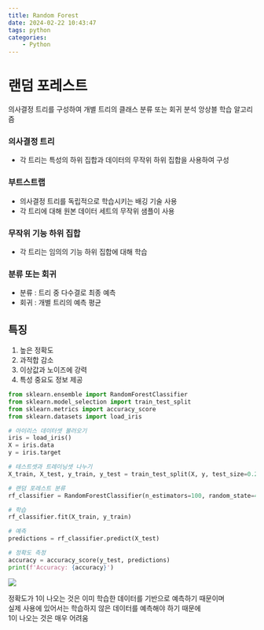 ```yaml
---
title: Random Forest
date: 2024-02-22 10:43:47
tags: python
categories:
    - Python
---
```

# 랜덤 포레스트

의사결정 트리를 구성하여 개별 트리의 클래스 분류 또는 회귀 분석 앙상블 학습 알고리즘

### 의사결정 트리
- 각 트리는 특성의 하위 집합과 데이터의 무작위 하위 집합을 사용하여 구성

### 부트스트랩
- 의사결정 트리를 독립적으로 학습시키는 배깅 기술 사용
- 각 트리에 대해 원본 데이터 세트의 무작위 샘플이 사용

### 무작위 기능 하위 집합
- 각 트리는 임의의 기능 하위 집합에 대해 학습

### 분류 또는 회귀
- 분류 : 트리 중 다수결로 최종 예측
- 회귀 : 개별 트리의 예측 평균

## 특징

1. 높은 정확도
2. 과적합 감소
3. 이상값과 노이즈에 강력
4. 특성 중요도 정보 제공

```python
from sklearn.ensemble import RandomForestClassifier
from sklearn.model_selection import train_test_split
from sklearn.metrics import accuracy_score
from sklearn.datasets import load_iris

# 아이리스 데이터셋 불러오기
iris = load_iris()
X = iris.data
y = iris.target

# 테스트셋과 트레이닝셋 나누기
X_train, X_test, y_train, y_test = train_test_split(X, y, test_size=0.2, random_state=42)

# 랜덤 포레스트 분류
rf_classifier = RandomForestClassifier(n_estimators=100, random_state=42)

# 학습
rf_classifier.fit(X_train, y_train)

# 예측
predictions = rf_classifier.predict(X_test)

# 정확도 측정
accuracy = accuracy_score(y_test, predictions)
print(f'Accuracy: {accuracy}')
```
![](/image/ac.PNG)

정확도가 1이 나오는 것은 이미 학습한 데이터를 기반으로 예측하기 때문이며<br>
실제 사용에 있어서는 학습하지 않은 데이터를 예측해야 하기 때문에<br>
1이 나오는 것은 매우 어려움

